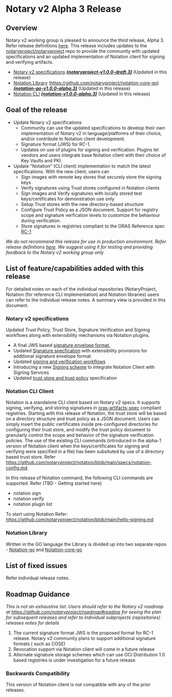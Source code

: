 # Notary v2 Alpha 3 Release

## Overview
Notary v2 working group is pleased to announce the third release, Alpha 3. Refer release definitions [here](https://github.com/notaryproject/notation/blob/main/RELEASE_MANAGEMENT.md). This release includes updates to the [notaryproject/notaryproject](https://github.com/notaryproject/notaryproject) repo to provide the community with updated specifications and an updated implementation of Notation client for signing and verifying artifacts.

- [Notary v2 specifications](https://github.com/notaryproject/notaryproject) ***[(notaryproject-v1.0.0-draft.3)](https://github.com/notaryproject/notaryproject/releases/tag/v1.0.0-draft2)***    (Updated in this release)  
- [Notation Library](https://github.com/notaryproject/notation-go) (https://github.com/notaryproject/notation-core-go) ***[(notation-go-v1.0.0-alpha.3)](https://github.com/notaryproject/notation-go-lib/releases/tag/v0.7.0-alpha.1)***   (Updated in this release)
- [Notation CLI](https://github.com/notaryproject/notation)   ***([notation-v1.0.0-alpha.3)](https://github.com/notaryproject/notation/releases/tag/v0.79.0-alpha.1)***   (Updated in this release) 
## Goal of the release
- Update Notary v2 specifications 
    - Community can use the updated specifications to develop their own implementation of Notary v2 in language/platforms of their choice, and/or contribute to Notation client development.
    - Signature format (JWS) for RC-1.
    - Updates on use of plugins for signing and verification. Plugins let vendors and users integrate base Notation client with their choice of Key Vaults and PKI.
 - Update "Notation" (CLI client) implementation to match the latest specifications. With the new client, users can
    - Sign images with remote key stores that securely store the signing keys
    - Verify signatures using Trust stores configured in Notation clients
    - Sign images and Verify signatures with locally stored test keys/certificates for demonstration use only
    - Setup Trust stores with the new directory-based structure
    - Configure Trust Policy as a JSON document. Support for registry scope and signature verfication levels to customize the behaviour during verification.
    - Store signatures in registries compliant to the ORAS Reference spec [RC-1](https://github.com/oras-project/oras-go/releases/tag/v2.0.0-rc.2)

*We do not recommend this release for use in production environment. Refer release definitions [here](https://github.com/notaryproject/notation/blob/main/RELEASE_MANAGEMENT.md). We suggest using it for testing and providing feedback to the Notary v2 working group only*

## List of feature/capabilities added with this release
For detailed notes on each of the individual repositories (NotaryProject, Notation (for reference CLI implementation) and Notation libraries) users can refer to the individual release notes. A summary view is provided in this document.

### Notary v2 specifications
Updated Trust Policy, Trust Store,  Signature Verification and Signing workflows along with extensibility mechanisms via Notation plugins.
- A final JWS based [signature envelope format.](https://github.com/notaryproject/notaryproject/blob/main/signature-envelope-jws.md)
- Updated [Signature specfication](https://github.com/notaryproject/notaryproject/blob/main/signature-envelope-jws.md) with extensibility provisions for additional signature envelope format.
- Updated [signing and verification workflows](https://github.com/notaryproject/notaryproject/blob/main/signing-and-verification-workflow.md)
- Introducing a new [Signing scheme](https://github.com/notaryproject/notaryproject/blob/main/signing-scheme.md) to integrate Notation Client with Signing Services
- Updated  [trust store and trust policy](https://github.com/notaryproject/notaryproject/blob/main/trust-store-trust-policy-specification.md) specification

### Notation CLI Client
Notation is a standalone CLI client based on Notary v2 specs. It supports signing, verifying, and storing signatures in [oras-artifacts-spec](https://github.com/oras-project/artifacts-spec/) compliant registries. Starting with this release of Notation, the trust store will be based on a directory structure and trust policy as a JSON document. Users can simply insert  the public certificates inside pre-configured directories for configuring their trust store, and modify the trust policy document to granularly control the scope and behavior of the signature verification policies. The use of the existing CLI commands (introduced in the alpha-1 version of Notation client when the keys/certificates for signing and verifying were specified in a file) has been subsituted by use of a directory based trust store.  Refer https://github.com/notaryproject/notation/blob/main/specs/notation-config.md.

In this release of Notation command, the following CLI commands are supported. Refer (TBD - Getting started here)
- notation sign  
- notation verify
- notation plugin list

To start using Notation Refer: https://github.com/notaryproject/notation/blob/main/hello-signing.md

### Notation Library 
Written in the GO language the Library is divided up into two separate repos - [Notation-go](https://github.com/notaryproject/notation-go) and [Notation-core-go](https://github.com/notaryproject/notation-core-go)

## List of fixed issues
Refer individual release notes.

## Roadmap Guidance
*This is not an exhaustive list. Users should refer to the Notary v2 roadmap at https://github.com/notaryproject/roadmap#readme for seeing the plan for subsequent releases and refer to individual subprojects (repositories) releases notes for details*

1. The current signature format JWS is the proposed format for RC-1 release. Notary v2 community plans to support additional signature formats ( such as COSE)
2. Revocation support via Notation client will come in a future release
3. Alternate signature storage schemes which can use OCI Distribution 1.0 based registries is under investigation for a future release

### Backwards Compatibility
This version of Notation client is not compatible with any of the prior releases.
